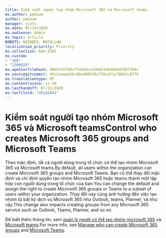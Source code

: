```yaml
---
title: Kiểm soát người tạo nhóm Microsoft 365 và Microsoft teams
ms.author: pebaum
author: pebaum
manager: scotv
ms.date: 07/14/2020
ms.audience: Admin
ms.topic: article
ROBOTS: NOINDEX, NOFOLLOW
localization_priority: Priority
ms.collection: Adm_O365
ms.custom:
- "168"
- "1200029"
ms.openlocfilehash: d8b5745f89c7fa924ca326d51d9db04d7097709c
ms.sourcegitcommit: 45c2aaeee58c0be466b76c7f0cd71e796d3c8f76
ms.translationtype: MT
ms.contentlocale: vi-VN
ms.lasthandoff: 07/15/2020
ms.locfileid: "45141841"
---
```

# <a name="control-who-creates-microsoft-365-groups-and-microsoft-teams"></a><span data-ttu-id="230dc-102">Kiểm soát người tạo nhóm Microsoft 365 và Microsoft teams</span><span class="sxs-lookup"><span data-stu-id="230dc-102">Control who creates Microsoft 365 groups and Microsoft Teams</span></span>

<span data-ttu-id="230dc-103">Theo mặc định, tất cả người dùng trong tổ chức có thể tạo nhóm Microsoft 365 và Microsoft teams.</span><span class="sxs-lookup"><span data-stu-id="230dc-103">By default, all users within the organization can create Microsoft 365 groups and Microsoft Teams.</span></span> <span data-ttu-id="230dc-104">Bạn có thể thay đổi mặc định và chỉ định quyền tạo nhóm Microsoft 365 hoặc teams thành một tập hợp con người dùng trong tổ chức của bạn.</span><span class="sxs-lookup"><span data-stu-id="230dc-104">You can change the default and assign the right to create Microsoft 365 groups or Teams to a subset of users within your organization.</span></span> <span data-ttu-id="230dc-105">Thay đổi này cũng ảnh hưởng đến việc tạo nhóm từ bất kỳ dịch vụ Microsoft 365 như Outlook, teams, Planner, và như vậy.</span><span class="sxs-lookup"><span data-stu-id="230dc-105">This change also impacts creating groups from any Microsoft 365 service such as Outlook, Teams, Planner, and so on.</span></span>

<span data-ttu-id="230dc-106">Để biết thêm thông tin, xem [quản lý người có thể tạo nhóm microsoft 365](https://support.office.com/article/Manage-who-can-create-Office-365-Groups-4c46c8cb-17d0-44b5-9776-005fced8e618) và [Microsoft teams](https://aka.ms/rtsf).</span><span class="sxs-lookup"><span data-stu-id="230dc-106">For more info, see [Manage who can create Microsoft 365 groups](https://support.office.com/article/Manage-who-can-create-Office-365-Groups-4c46c8cb-17d0-44b5-9776-005fced8e618) and [Microsoft Teams](https://aka.ms/rtsf).</span></span>